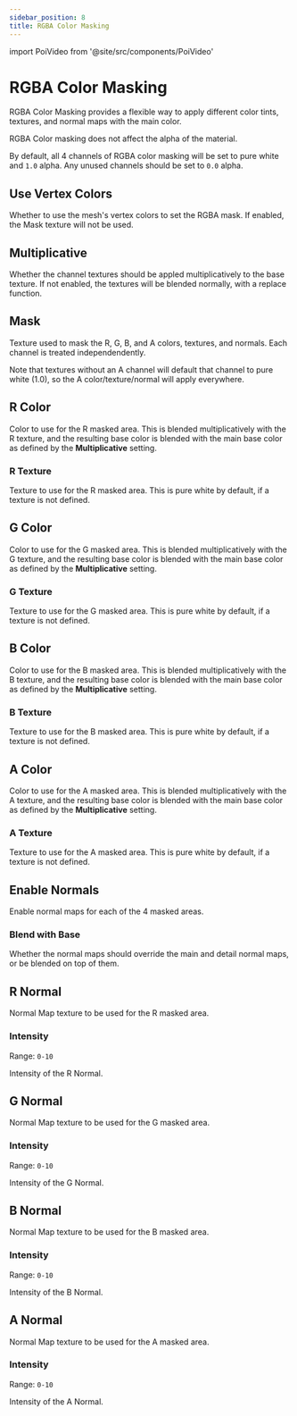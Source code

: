 ```yaml
---
sidebar_position: 8
title: RGBA Color Masking
---
```

import PoiVideo from '@site/src/components/PoiVideo'

# RGBA Color Masking

RGBA Color Masking provides a flexible way to apply different color tints, textures, and normal maps with the main color.

RGBA Color masking does not affect the alpha of the material.

By default, all 4 channels of RGBA color masking will be set to pure white and `1.0` alpha. Any unused channels should be set to `0.0` alpha.

## Use Vertex Colors

Whether to use the mesh's vertex colors to set the RGBA mask. If enabled, the Mask texture will not be used.

## Multiplicative

Whether the channel textures should be appled multiplicatively to the base texture. If not enabled, the textures will be blended normally, with a replace function.

## Mask

Texture used to mask the R, G, B, and A colors, textures, and normals. Each channel is treated independendently.

Note that textures without an A channel will default that channel to pure white (1.0), so the A color/texture/normal will apply everywhere.

## R Color

Color to use for the R masked area. This is blended multiplicatively with the R texture, and the resulting base color is blended with the main base color as defined by the **Multiplicative** setting.

### R Texture

Texture to use for the R masked area. This is pure white by default, if a texture is not defined.

## G Color

Color to use for the G masked area. This is blended multiplicatively with the G texture, and the resulting base color is blended with the main base color as defined by the **Multiplicative** setting.

### G Texture

Texture to use for the G masked area. This is pure white by default, if a texture is not defined.

## B Color

Color to use for the B masked area. This is blended multiplicatively with the B texture, and the resulting base color is blended with the main base color as defined by the **Multiplicative** setting.

### B Texture

Texture to use for the B masked area. This is pure white by default, if a texture is not defined.

## A Color

Color to use for the A masked area. This is blended multiplicatively with the A texture, and the resulting base color is blended with the main base color as defined by the **Multiplicative** setting.

### A Texture

Texture to use for the A masked area. This is pure white by default, if a texture is not defined.

## Enable Normals

Enable normal maps for each of the 4 masked areas.

### Blend with Base

Whether the normal maps should override the main and detail normal maps, or be blended on top of them.

## R Normal

Normal Map texture to be used for the R masked area.

### Intensity

Range: `0-10`

Intensity of the R Normal.

## G Normal

Normal Map texture to be used for the G masked area.

### Intensity

Range: `0-10`

Intensity of the G Normal.

## B Normal

Normal Map texture to be used for the B masked area.

### Intensity

Range: `0-10`

Intensity of the B Normal.

## A Normal

Normal Map texture to be used for the A masked area.

### Intensity

Range: `0-10`

Intensity of the A Normal.
